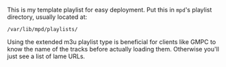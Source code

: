 This is my template playlist for easy deployment.
Put this in `mpd`'s playlist directory, usually located at:

```
/var/lib/mpd/playlists/
```

Using the extended m3u playlist type is beneficial for clients like GMPC to know the name of the tracks before actually loading them.
Otherwise you'll just see a list of lame URLs.

